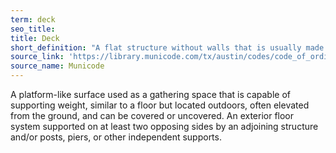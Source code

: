 ```yaml
---
term: deck
seo_title: 
title: Deck
short_definition: "A flat structure without walls that is usually made of planks. Decks can't be lived on and are used for lounging."
source_link: 'https://library.municode.com/tx/austin/codes/code_of_ordinances?nodeId=TIT25LADE_CH25-1GEREPR_ART2DEME_S25-1-21DE'
source_name: Municode
---
```



A platform-like surface used as a gathering space that is capable of supporting weight, similar to a floor but located outdoors, often elevated from the ground, and can be covered or uncovered. An exterior floor system supported on at least two opposing sides by an adjoining structure and/or posts, piers, or other independent supports.